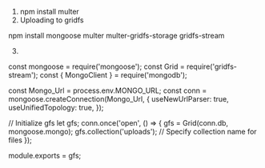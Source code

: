 1. npm install multer
2. Uploading to gridfs

npm install mongoose multer multer-gridfs-storage gridfs-stream


3. 

const mongoose = require('mongoose');
const Grid = require('gridfs-stream');
const { MongoClient } = require('mongodb');

const Mongo_Url = process.env.MONGO_URL;
const conn = mongoose.createConnection(Mongo_Url, {
    useNewUrlParser: true,
    useUnifiedTopology: true,
});

// Initialize gfs
let gfs;
conn.once('open', () => {
    gfs = Grid(conn.db, mongoose.mongo);
    gfs.collection('uploads'); // Specify collection name for files
});

module.exports = gfs;
